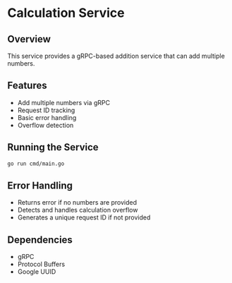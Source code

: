 # Calculation Service

## Overview
This service provides a gRPC-based addition service that can add multiple numbers.

## Features
- Add multiple numbers via gRPC
- Request ID tracking
- Basic error handling
- Overflow detection

## Running the Service
```bash
go run cmd/main.go
```

## Error Handling
- Returns error if no numbers are provided
- Detects and handles calculation overflow
- Generates a unique request ID if not provided

## Dependencies
- gRPC
- Protocol Buffers
- Google UUID
